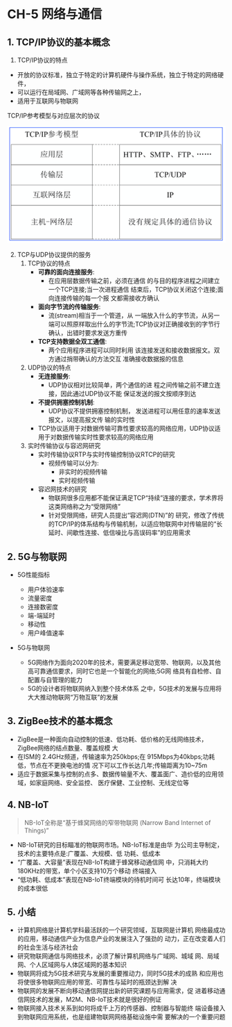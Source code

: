 # CH-5 网络与通信

## 1. TCP/IP协议的基本概念 
1. TCP/IP协议的特点
- 开放的协议标准，独立于特定的计算机硬件与操作系统，独立于特定的网络硬件，
- 可以运行在局域网、广域网等各种传输网之上，
- 适用于互联网与物联网

TCP/IP参考模型与对应层次的协议

![](2020-07-06-12-17-33.png)

2. TCP与UDP协议提供的服务 
    1. TCP协议的特点
        - **可靠的面向连接服务**:
          - 在应用层数据传输之前，必须在通信 的与目的程序进程之间建立一个TCP连接;当一次进程通信 结束后，TCP协议关闭这个连接;面向连接传输的每一个报 文都需接收方确认
        - **面向字节流的传输服务**:
          - 流(stream)相当于一个管道，从 一端放入什么的字节流，从另一端可以照原样取出什么的字节流;TCP协议对正确接收到的字节行确认，出错时要求发送方重传
        - **TCP支持数据全双工通信**:
          - 两个应用程序进程可以同时利用 该连接发送和接收数据报文。双方通过捎带确认的方法交互 准确接收数据报的信息
    2. UDP协议的特点
        - **无连接服务**:
          - UDP协议相对比较简单，两个通信的进 程之间传输之前不建立连接，因此通过UDP协议不能 保证发送的报文按顺序到达
        - **不提供拥塞控制机制**:
          - UDP协议不提供拥塞控制机制， 发送进程可以用任意的速率发送报文，以提高报文传 输的实时性
        - TCP协议适用于对数据传输可靠性要求较高的网络应用，UDP协议适用于对数据传输实时性要求较高的网络应用
    3. 实时传输协议与容迟网研究
        - 实时传输协议RTP与实时传输控制协议RTCP的研究
            - 视频传输可以分为:
              - 非实时的视频传输
              - 实时视频传输
        - 容迟网技术的研究
            - 物联网很多应用都不能保证满足TCP“持续”连接的要求，学术界将这类网络称之为“受限网络”
            - 针对受限网络，研究人员提出“容迟网(DTN)”的 研究，修改了传统的TCP/IP的体系结构与传输机制，以适应物联网中对传输层的“长延时、间歇性连接、低信噪比与高误码率”的应用需求

## 2. 5G与物联网 
- 5G性能指标
  - 用户体验速率
  - 流量密度
  - 连接数密度
  - 端-端延时
  - 移动性
  - 用户峰值速率

- 5G与物联网
  - 5G网络作为面向2020年的技术，需要满足移动宽带、物联网，以及其他高可靠通信要求，同时它也是一个智能化的网络;5G网 络具有自检修、自配置与自管理的能力
  - 5G的设计者将物联网纳入到整个技术体系 之中，5G技术的发展与应用将大大推动物联网“万物互联”的发展

## 3. ZigBee技术的基本概念
- ZigBee是一种面向自动控制的低速、低功耗、低价格的无线网络技术，ZigBee网络的结点数量、覆盖规模 大
- 在ISM的 2.4GHz频道，传输速率为250kbps;在 915Mbps为40kbps;功耗低，节点在不更换电池的情 况下可以工作长达几年;传输距离为10~75m
- 适应于数据采集与控制的点多、数据传输量不大、覆盖面广、造价低的应用领域，如家庭网络、安全监控、 医疗保健、工业控制、无线定位等

## 4. NB-IoT
> NB-IoT全称是“基于蜂窝网络的窄带物联网 (Narrow Band Internet of Things)”
- NB-IoT研究的目标瞄准的物联网市场。NB-IoT标准是由华 为公司主导制定，技术的主要特点是:广覆盖、大规模、低 功耗、低成本
- “广覆盖、大容量”表现在NB-IoT构建于蜂窝移动通信网 中，只消耗大约180KHz的带宽，单个小区支持10万个移动 终端接入
- “低功耗、低成本”表现在NB-IoT终端模块的待机时间可 长达10年，终端模块的成本很低

## 5. 小结
- 计算机网络是计算机学科最活跃的一个研究领域，互联网是计算机 网络最成功的应用，移动通信产业为信息产业的发展注入了强劲的 动力，正在改变着人们的社会生活与经济社会
- 研究物联网通信与网络技术，必须了解计算机网络与广域网、城域 网、局域网、个人区域网与人体区域网的基本知识
- 物联网将成为5G技术研究与发展的重要推动力，同时5G技术的成熟 和应用也将使很多物联网应用的带宽、可靠性与延时的瓶颈达到解 决
- 物联网的发展不断向移动通信网提出新的研究课题与应用需求，促 进着移动通信网技术的发展，M2M、NB-IoT技术就是很好的例证
- 物联网接入技术关系到如何将成千上万的传感器、控制器与智能终 端设备接入到物联网应用系统，也是组建物联网网络基础设施中需 要解决的一个重要问题
